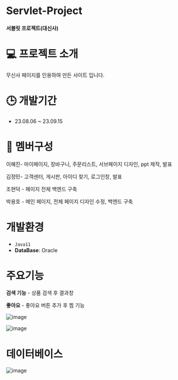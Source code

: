 # Servlet-Project

#### 서블릿 프로젝트(대신사)

# 💻 프로젝트 소개
무신사 페이지를 인용하여 만든 사이트 입니다.

# 🕒 개발기간
* 23.08.06 ~ 23.09.15

# 👥 멤버구성
이혜진- 마이페이지, 장바구니, 주문리스트, 서브페이지 디자인, ppt 제작, 발표

김정민- 고객센터, 게시판, 아이디 찾기, 로그인창, 발표

조현덕 - 페이지 전체 백엔드 구축

박용호 - 메인 페이지, 전체 페이지 디자인 수정, 백엔드 구축

# 개발환경
* `Java11`
* **DataBase**: Oracle

# 주요기능
**검색 기능** - 상품 검색 후 결과창 

**좋아요** - 좋아요 버튼 추가 후 찜 기능 

![image](https://github.com/Hyedding/Servlet_Dss/assets/155518059/ec48c579-235c-4a30-ae3e-79a3ede9a7f9)

![image](https://github.com/Hyedding/Servlet_Dss/assets/155518059/6b50e684-9e71-49bd-a175-df0ae82e31aa)

# 데이터베이스

![image](https://github.com/Hyedding/Servlet_Dss/assets/155518059/380e906e-72c3-4a25-9668-67a36ba0a267)

